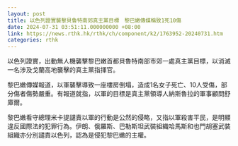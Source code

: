 ```yaml
---
layout: post
title: 以色列證實襲擊貝魯特南郊真主黨目標　黎巴嫩傳媒稱致1死10傷
date: 2024-07-31 03:51:11.000000000 +08:00
link: https://news.rthk.hk/rthk/ch/component/k2/1763952-20240731.htm
categories: rthk
---
```


以色列證實，出動無人機襲擊黎巴嫩首都貝魯特南部市郊一處真主黨目標，以消滅一名涉及戈蘭高地襲擊的真主黨指揮官。

黎巴嫩傳媒報道，以軍襲擊導致一座樓房倒塌，造成1名女子死亡、10人受傷，部分傷者傷勢嚴重。有報道就指，以軍的目標是真主黨領導人納斯魯拉的軍事顧問舒庫爾。

黎巴嫩看守總理米卡提譴責以軍的行動是公然的侵略，又指以軍殺害平民，是明顯違反國際法的犯罪行為。伊朗、俄羅斯、巴勒斯坦武裝組織哈馬斯和也門胡塞武裝組織亦分別譴責以色列，認為是侵犯黎巴嫩的主權。
